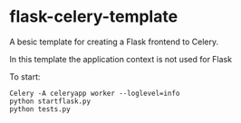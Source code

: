 flask-celery-template
=====================

A besic template for creating a Flask frontend to Celery.

In this template the application context is not used for Flask

To start:

    Celery -A celeryapp worker --loglevel=info
    python startflask.py
    python tests.py

